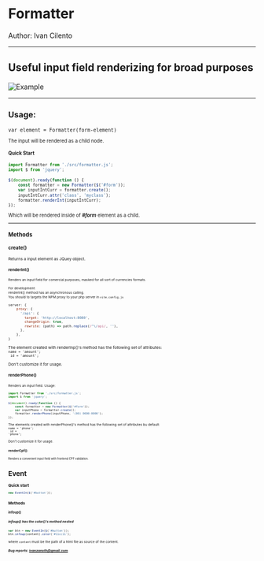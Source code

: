 # Formatter

Author:
Ivan Cilento

---


## Useful input field renderizing for broad purposes



![Example](https://github.com/izanoth/input_formatter/blob/main/screenshot.png)

---

### Usage:<br>
<code><small>var element = Formatter(form-element)<small></code>
<br>
<br>The input will be rendered as a child node.


#### Quick Start

```javascript
import Formatter from './src/formatter.js';
import $ from 'jquery';

$(document).ready(function () {
    const formatter = new Formatter($('#form'));
    var inputIntCurr = formatter.create();
    inputIntCurr.attr('class', 'myclass');
    formatter.renderInt(inputIntCurr);
});
```
Which will be rendered inside of ***#form*** element as a child.

---

### Methods

#### create()
<small>Returns a input element as JQuey object.

#### renderInt()
<small>Renders an input field for comercial purposes, masked for all sort of currencies formats.</small>

<small>For development:<br>renderInt() method has an asynchronous calling.<br>
You should to targets the NPM proxy to your php server in <code>vite.config.js</code></small>

```javascript
server: {
    proxy: {
      '/api': {
        target: 'http://localhost:8080',
        changeOrigin: true,
        rewrite: (path) => path.replace(/^\/api/, ''),
      },
    },
}
```

The element created with renderInp()'s method has the following set of attributes:<br>
<code>name = 'amount';<br>
id = 'amount';</code>

Don't customize it for usage.


#### renderPhone()
<small>Renders an input field.</small>
<small>Usage:<br>

```javascript
import Formatter from './src/formatter.js';
import $ from 'jquery';

$(document).ready(function () {
    const formatter = new Formatter($('#form'));
    var inputPhone = formatter.create();
    formatter.renderPhone(inputPhone, '(00) 0000-0000');
});
```
The elements created with renderPhone()'s method has the following set of attributes bu default:<br>
<code>name = 'phone';<br>
id = 'phone';</code>

Don't customize it for usage.

#### renderCpf()
<small>Renders a convenient input field with frontend CPF validation.</small>


# Event

### Quick start
```js
new EventIn($('#button'));
```

### Methods

#### infoup()

##### infoup() has the color()'s method nested

```js
var btn = new EventIn($('#button'));
btn.infoup(content).color('#11cc11');
```
where `content` must be the path of a html file as source of the content. 



##### Bug reports: ivanzanoth@gmail.com
